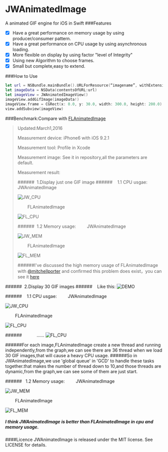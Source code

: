 # JWAnimatedImage
A animated GIF engine for iOS in Swift 
###Features
- [x] Have a great performance on memory usage by using producer/consumer pattern.
- [x] Have a great performance on CPU usage by using asynchronous loading.
- [x] More flexible on display by using factor "level of Integrity" 
- [x] Using new Algorithm to choose frames.
- [x] Small but complete,easy to extend.

###How to Use
```swift
let url = NSBundle.mainBundle().URLForResource(“imagename”, withExtension: "gif")!
let imageData = NSData(contentsOfURL:url)
let imageView = JWAnimatedImageView()
imageView.addGifImage(imageData!)
imageView.frame = CGRect(x: 0.0, y: 30.0, width: 300.0, height: 200.0)
view.addSubview(imageView)
```
###Benchmark:Compare with [FLAnimatedImage](https://github.com/Flipboard/FLAnimatedImage)
> Updated:March1,2016<p>
> Measurement device:&nbsp;iPhone6 with iOS 9.2.1<p>
> Measurement tool:&nbsp;Profile in Xcode<p>
> Measurement image:&nbsp;See it in repository,all the parameters are default.<p>
> Measurement result:<p>
######&nbsp;&nbsp;1.Display just one GIF image
######&nbsp;&nbsp;&nbsp;&nbsp;1.1 CPU usgae:
 &nbsp; &nbsp; &nbsp; &nbsp;
 JWAnimatedImage<p>
![JW_CPU](https://raw.githubusercontent.com/wangjwchn/JWAnimatedImage/master/BenchmarkPicture/JW_CPU1.png)<p>
  &nbsp; &nbsp; &nbsp; &nbsp;
 FLAnimatedImage<p>
![FL_CPU](https://raw.githubusercontent.com/wangjwchn/JWAnimatedImage/master/BenchmarkPicture/FL_CPU1.png)<p>
######&nbsp;&nbsp;1.2 Memory usage:
 &nbsp; &nbsp; &nbsp; &nbsp; 
 JWAnimatedImage<p>
![JW_MEM](https://raw.githubusercontent.com/wangjwchn/JWAnimatedImage/master/BenchmarkPicture/JW_MEM1.png)<p>
 &nbsp; &nbsp; &nbsp; &nbsp;
 FLAnimatedImage<p>
![FL_MEM](https://raw.githubusercontent.com/wangjwchn/JWAnimatedImage/master/BenchmarkPicture/FL_MEM1.png)<p>
######I've discussed the high memory usage of FLAnimatedImage with [@mitchellporter](https://github.com/mitchellporter) and confirmed this problem does exist，you can see it [here](https://github.com/wangjwchn/JWAnimatedImage/issues/1)

######&nbsp;&nbsp;2.Display 30 GIF images
######&nbsp;&nbsp;&nbsp;&nbsp;Like this:
![DEMO](https://raw.githubusercontent.com/wangjwchn/JWAnimatedImage/master/BenchmarkPicture/DEMO.jpg)<p>
######&nbsp;&nbsp;&nbsp;&nbsp;1.1 CPU usgae:
 &nbsp; &nbsp; &nbsp; &nbsp;
 JWAnimatedImage<p>
![JW_CPU](https://raw.githubusercontent.com/wangjwchn/JWAnimatedImage/master/BenchmarkPicture/JW_CPU2.png)<p>
  &nbsp; &nbsp; &nbsp; &nbsp;
 FLAnimatedImage<p>
![FL_CPU](https://raw.githubusercontent.com/wangjwchn/JWAnimatedImage/master/BenchmarkPicture/FL_CPU2.png)<p>
######&nbsp;&nbsp;&nbsp;&nbsp;&nbsp;&nbsp;&nbsp;&nbsp;&nbsp;&nbsp;&nbsp;&nbsp;......
![FL_CPU](https://raw.githubusercontent.com/wangjwchn/JWAnimatedImage/master/BenchmarkPicture/FL_CPU3.png)<p>
######For each image,FLAnimatedImage create a new thread and running independently,from the graph,we can see there are 36 thread when we load 30 GIF images,that will cause a heavy CPU usage.
######So in JWAnimatedImage,we use 'global queue' in 'GCD' to handle these tasks together.that makes the number of thread down to 10,and those threads are dynamic,from the graph,we can see some of them are just start.

######&nbsp;&nbsp; 1.2 Memory usage:
 &nbsp; &nbsp; &nbsp; &nbsp;
 JWAnimatedImage<p>
![JW_MEM](https://raw.githubusercontent.com/wangjwchn/JWAnimatedImage/master/BenchmarkPicture/JW_MEM2.png)<p>
 &nbsp; &nbsp; &nbsp; &nbsp;
 FLAnimatedImage<p>
![FL_MEM](https://raw.githubusercontent.com/wangjwchn/JWAnimatedImage/master/BenchmarkPicture/FL_MEM2.png)<p>
##### I think JWAnimatedImage is better than FLAnimatedImage in cpu and memory usage.<p>

####Licence
	JWAnimatedImage is released under the MIT license. See LICENSE for details.
